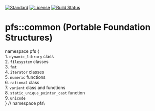 [![Standard](https://img.shields.io/badge/C%2B%2B-11%2F14%2F17-blue)](https://en.wikipedia.org/wiki/C%2B%2B#Standardization)
[![License](https://img.shields.io/badge/license-MIT-blue.svg)](https://opensource.org/licenses/MIT)
[![Build Status](https://travis-ci.org/semenovf/pfs-common.svg?branch=master)](https://travis-ci.org/semenovf/pfs-common)

# pfs::common (Portable Foundation Structures)

namespace pfs {\
    1. `dynamic_library` class\
    2. `filesystem` classes\
    3. `fmt`\
    4. `iterator` classes\
    5. `numeric` functions\
    6. `rational` class\
    7. `variant` class and functions\
    8. `static_unique_pointer_cast` function\
    9. `unicode`\
} // namespace pfs\


